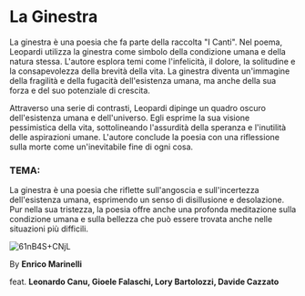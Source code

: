 # La Ginestra
La ginestra è una poesia che fa parte della raccolta "I Canti".
Nel poema, Leopardi utilizza la ginestra come simbolo della condizione umana e della natura stessa. L'autore esplora temi come l'infelicità,
il dolore, la solitudine e la consapevolezza della brevità della vita. La ginestra diventa un'immagine della fragilità e della fugacità dell'esistenza umana, 
ma anche della sua forza e del suo potenziale di crescita.

Attraverso una serie di contrasti, Leopardi dipinge un quadro oscuro dell'esistenza umana e dell'universo. Egli esprime la sua visione pessimistica della vita, 
sottolineando l'assurdità della speranza e l'inutilità delle aspirazioni umane. L'autore conclude la poesia con una riflessione sulla morte come un'inevitabile fine di ogni cosa.

### TEMA:
La ginestra è una poesia che riflette sull'angoscia e sull'incertezza dell'esistenza umana, esprimendo un senso di disillusione e desolazione.
Pur nella sua tristezza, la poesia offre anche una profonda meditazione sulla condizione umana e sulla bellezza che può essere trovata anche nelle situazioni più difficili.


![61nB4S+CNjL](https://github.com/Canu-leonardo-principal/Appunti5BIA/assets/98812524/6ad90190-0be6-4fb4-a802-486bfe2a2858)



By **Enrico Marinelli**

feat. **Leonardo Canu, Gioele Falaschi, Lory Bartolozzi, Davide Cazzato**
